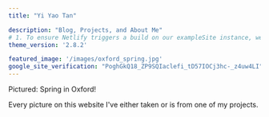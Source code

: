 ```yaml
---
title: "Yi Yao Tan"

description: "Blog, Projects, and About Me"
# 1. To ensure Netlify triggers a build on our exampleSite instance, we need to change a file in the exampleSite directory.
theme_version: '2.8.2'

featured_image: '/images/oxford_spring.jpg'
google_site_verification: "PoghGkQ18_ZP9SQIaclefi_tD57IOCj3hc-_z4uw4LI"
---
```

Pictured: Spring in Oxford!

Every picture on this website I've either taken or is from one of my projects.